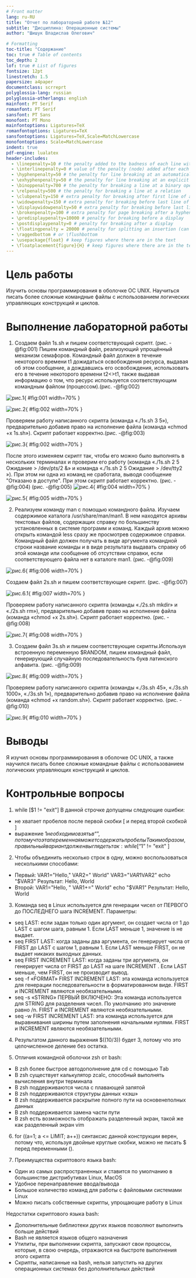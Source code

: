 ```yaml
---
# Front matter
lang: ru-RU
title: "Отчет по лабораторной работе №12"
subtitle: "Дисциплина: Операционные системы"
author: "Шишук Владислав Олегович"

# Formatting
toc-title: "Содержание"
toc: true # Table of contents
toc_depth: 2
lof: true # List of figures
fontsize: 12pt
linestretch: 1.5
papersize: a4paper
documentclass: scrreprt
polyglossia-lang: russian
polyglossia-otherlangs: english
mainfont: PT Serif
romanfont: PT Serif
sansfont: PT Sans
monofont: PT Mono
mainfontoptions: Ligatures=TeX
romanfontoptions: Ligatures=TeX
sansfontoptions: Ligatures=TeX,Scale=MatchLowercase
monofontoptions: Scale=MatchLowercase
indent: true
pdf-engine: lualatex
header-includes:
  - \linepenalty=10 # the penalty added to the badness of each line within a paragraph (no associated penalty node) Increasing the value makes tex try to have fewer lines in the paragraph.
  - \interlinepenalty=0 # value of the penalty (node) added after each line of a paragraph.
  - \hyphenpenalty=50 # the penalty for line breaking at an automatically inserted hyphen
  - \exhyphenpenalty=50 # the penalty for line breaking at an explicit hyphen
  - \binoppenalty=700 # the penalty for breaking a line at a binary operator
  - \relpenalty=500 # the penalty for breaking a line at a relation
  - \clubpenalty=150 # extra penalty for breaking after first line of a paragraph
  - \widowpenalty=150 # extra penalty for breaking before last line of a paragraph
  - \displaywidowpenalty=50 # extra penalty for breaking before last line before a display math
  - \brokenpenalty=100 # extra penalty for page breaking after a hyphenated line
  - \predisplaypenalty=10000 # penalty for breaking before a display
  - \postdisplaypenalty=0 # penalty for breaking after a display
  - \floatingpenalty = 20000 # penalty for splitting an insertion (can only be split footnote in standard LaTeX)
  - \raggedbottom # or \flushbottom
  - \usepackage{float} # keep figures where there are in the text
  - \floatplacement{figure}{H} # keep figures where there are in the text
---
```


# Цель работы

 Изучить основы программирования в оболочке ОС UNIX. Научиться писать более сложные командные файлы с использованием логических управляющих конструкций и циклов.

# Выполнение лабораторной работы

  1. Создаем файл 1s.sh и пишем соответствующий скрипт. (рис. -@fig:001)
Пишем командный файл, реализующий упрощённый механизм семафоров. Командный файл должен в течение некоторого времени t1 дожидаться освобождения ресурса, выдавая об этом сообщение, а дождавшись его освобождения, использовать его в течение некоторого времени t2<>t1, также выдавая информацию о том, что ресурс используется соответствующим командным файлом (процессом).(рис. -@fig:002) 

![рис.1](images/1.png){ #fig:001 width=70% }

![рис.2](images/2.png){ #fig:002 width=70% }

  Проверяем работу написанного скрипта (команда «./1s.sh 3 5»), предварительно добавив право на исполнение файла (команда «chmod +x 1s.sh»). Скрипт работает корректно.(рис. -@fig:003) 

![рис.3](images/3.png){ #fig:002 width=70% }

 После этого изменяем скрипт так, чтобы его можно было выполнять в нескольких терминалах и проверим его работу (команда «./1s.sh 2 5 Ожидание > /dev/pts/2 &» и команда «./1s.sh 2 5 Ожидание > /dev/tty2 »). При этом ни одна из команд не сработала, выводя сообщение "Отказано в доступе". При этом скрипт работает корректно. (рис. -@fig:004) (рис. -@fig:005) 
![рис.4](images/4.png){ #fig:004 width=70% }

![рис.5](images/5.png){ #fig:005 width=70% }

2. Реализуем команду man с помощью командного файла. Изучаем содержимое каталога /usr/share/man/man1. В нем находятся архивы текстовых файлов, содержащих справку по большинству установленных в системе программ и команд. Каждый архив можно открыть командой less сразу же просмотрев содержимое справки. Командный файл должен получать в виде аргумента командной строки название команды и в виде результата выдавать справку об этой команде или сообщение об отсутствии справки, если соответствующего файла нет в каталоге man1. (рис. -@fig:009)

![рис.6](images/6.png){ #fig:006 width=70% }

Создаем файл 2s.sh и пишем соответствующие скрипт. (рис. -@fig:007)

![рис.6.1](images/6.1.png){ #fig:007 width=70% }

 Проверяем работу написанного скрипта (команды «./2s.sh mkdir» и «./2s.sh rm»), предварительно добавив право на исполнение файла (команда «chmod +x 2s.sh»). Скрипт работает корректно. (рис. -@fig:008) 

![рис.7](images/7.png){ #fig:008 width=70% }



3. Создаем файл 3s.sh и пишем соответствующие скрипты.Используя встроенную переменную $RANDOM, пишем командный файл, генерирующий случайную последовательность букв латинского алфавита. (рис. -@fig:009)


![рис.8](images/8.png){ #fig:009 width=70% }


 Проверяем работу написанного скрипта (команды «./3s.sh 45», «./3s.sh 1000», «./3s.sh 1»), предварительно добавив право на исполнение файла (команда «chmod +x random.sh»).
Скрипт работает корректно. (рис. -@fig:010) 


![рис.9](images/9.png){ #fig:010 width=70% }



# Выводы

 Я изучил основы программирования в оболочке ОС UNIX, а также научился писать более
сложные командные файлы с использованием логических управляющих конструкций и циклов. 

# Контрольные вопросы

1.  while [$1 != "exit"]
В данной строчке допущены следующие ошибки:
- не хватает пробелов после первой скобки [ и перед второй скобкой ]
- выражение $1 необходимо взять в “”, потому что эта переменная может содержать пробелы
Таким образом, правильный вариант должен выглядеть так:
while [ “$1” != "exit" ]

2. Чтобы объединить несколько строк в одну, можно воспользоваться
несколькими способами:
- Первый:
VAR1="Hello,"
VAR2=" World"
VAR3="$VAR1$VAR2"
echo "$VAR3"
Результат: Hello, World
- Второй:
VAR1="Hello, "
VAR1+=" World"
echo "$VAR1"
Результат: Hello, World

3. Команда seq в Linux используется для генерации чисел от ПЕРВОГО до ПОСЛЕДНЕГО шага INCREMENT.
Параметры:
- seq LAST: если задан только один аргумент, он создает числа от 1 до LAST с шагом шага, равным 1. Если LAST меньше 1, значение is не выдает.
- seq FIRST LAST: когда заданы два аргумента, он генерирует числа от FIRST до LAST с шагом 1, равным 1. Если LAST меньше FIRST, он не выдает никаких выходных данных.
- seq FIRST INCREMENT LAST: когда заданы три аргумента, он генерирует числа от FIRST до LAST на шаге INCREMENT . Если LAST меньше, чем FIRST, он не производит вывод.
- seq -f «FORMAT» FIRST INCREMENT LAST: эта команда используется для генерации последовательности в форматированном виде. FIRST и INCREMENT являются необязательными.
- seq -s «STRING» ПЕРВЫЙ ВКЛЮЧЕНО: Эта команда используется для STRING для разделения чисел. По умолчанию это значение равно /n. FIRST и INCREMENT являются необязательными.
- seq -w FIRST INCREMENT LAST: эта команда используется для выравнивания ширины путем заполнения начальными нулями. FIRST и INCREMENT являются необязательными.

4. Результатом данного выражения $((10/3)) будет 3, потому что это целочисленное деление без остатка.

5. Отличия командной оболочки zsh от bash:
- В zsh более быстрое автодополнение для cd с помощью Тab
- В zsh существует калькулятор zcalc, способный выполнять вычисления внутри терминала
- В zsh поддерживаются числа с плавающей запятой
- В zsh поддерживаются структуры данных «хэш»
- В zsh поддерживается раскрытие полного пути на основенеполных данных
- В zsh поддерживается замена части пути
- В zsh есть возможность отображать разделенный экран, такой же как разделенный экран vim

6. for ((a=1; a <= LIMIT; a++)) синтаксис данной конструкции верен, потому что, используя двойные круглые скобки, можно не писать $ перед переменными ().

7. Преимущества скриптового языка bash:
- Один из самых распространенных и ставится по умолчанию в большинстве дистрибутивах Linux, MacOS
- Удобное перенаправление ввода/вывода
- Большое количество команд для работы с файловыми системами Linux
- Можно писать собственные скрипты, упрощающие работу в Linux

Недостатки скриптового языка bash:
- Дополнительные библиотеки других языков позволяют выполнить больше действий
- Bash не является языков общего назначения
- Утилиты, при выполнении скрипта, запускают свои процессы, которые, в свою очередь, отражаются на быстроте выполнения этого скрипта
- Скрипты, написанные на bash, нельзя запустить на других операционных системах без дополнительных действий


